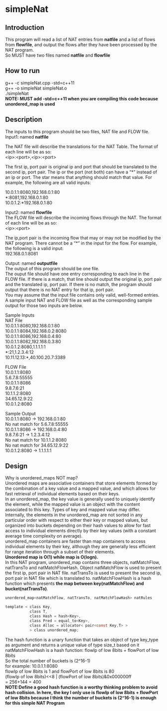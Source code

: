# simpleNat

## Introduction
This program will read a list of NAT entries from **natfile** and a list of flows from **flowfile**, and output the flows after they have been processed by the NAT program.  
So MUST have two files named **natfile** and **flowfile**

## How to run
g++ -c simpleNat.cpp -std=c++11  
g++ -o simpleNat simpleNat.o  
./simpleNat  
**NOTE: MUST add -std=c++11 when you are compiling this code because unordered_map is used**

## Description
The inputs to this program should be two files, NAT file and FLOW file.  
Input1: named **natfile**    

The NAT file will describe the translations for the NAT Table. The format of each line will be as so:  
\<ip\>:\<port\>,\<ip\>:\<port\>  

The first ip, port pair is original ip and port that should be translated to the second ip, port pair. The ip or the port (not both) can have a “\*” instead of an ip or port. The star means that anything should match that value. For example, the following are all valid inputs:   

10.0.1.1:8080,192.168.0.1:80  
\*:8081,192.168.0.1:80  
10.0.1.2:\*192.168.0.1:80  

Input2: named **flowfile**  
The FLOW file will describe the incoming flows through the NAT. The format of each line will be as so:    
\<ip\>:\<port\>  

The ip,port pair is the incoming flow that may or may not be modified by the NAT program. There cannot be a “\*” in the input for the flow. For example, the following is a valid input:    
192.168.0.1:8081  

Output: named **outputfile**  
The output of this program should be one file.  
The ouput file should have one entry corresponding to each line in the FLOW file. If there is a match, that line should output the original ip, port pair and the translated ip, port pair. If there is no match, the program should output that there is no NAT entry for that ip, port pair.  
You may assume that the input file contains only valid, well-formed entries. A sample input NAT and FLOW file as well as the corresponding sample output for those two inputs are below.

Sample Inputs  
NAT File  
10.0.1.1:8080,192.168.0.1:80  
10.0.1.1:8084,192.168.0.2:8080  
10.0.1.1:8086,192.168.0.4:80  
10.0.1.1:8082,192.168.0.3:80  
10.0.1.2:8080,1.1.1.1:1  
\*:21,1.2.3.4:12  
10.11.12.13:\*,40.100.20.7:3389  

FLOW File  
10.0.1.1:8080  
5.6.7.8:55555  
10.0.1.1:8086  
9.8.7.6:21  
10.1.1.2:8080  
34.65.12.9:22  
10.0.1.2:8080  

Sample Output  
10.0.1.1:8080 -> 192.168.0.1:80  
No nat match for 5.6.7.8:55555  
10.0.1.1:8086 -> 192.168.0.4:80  
9.8.7.6:21 -> 1.2.3.4:12  
No nat match for 10.1.1.2:8080  
No nat match for 34.65.12.9:22  
10.0.1.2:8080 -> 1.1.1.1:1  

## Design
Why is unordered_maps NOT map?  
Unordered maps are associative containers that store elements formed by the combination of a key value and a mapped value, and which allows for fast retrieval of individual elements based on their keys.  
In an unordered_map, the key value is generally used to uniquely identify the element, while the mapped value is an object with the content associated to this key. Types of key and mapped value may differ.  
Internally, the elements in the unordered_map are not sorted in any particular order with respect to either their key or mapped values, but organized into buckets depending on their hash values to allow for fast access to individual elements directly by their key values (with a constant average time complexity on average).  
unordered_map containers are faster than map containers to access individual elements by their key, although they are generally less efficient for range iteration through a subset of their elements.  
**Unordered map is O(1) while map is O(logn).**     
In this NAT program, unordered_map contains three objects, natMatchFlow, natTransTo and natMatchFlowHash. Object natMatchFlow is used to present the first ip, port pair in NAT file.  natTransTo is used to present the second ip, port pair in NAT file which is translated to. natMatchFlowHash is a hash function which presents **the map between key(natMatchFlow) and bucket(natTransTo)**.  
```C
unordered_map<natMatchFlow, natTransTo, natMatchFlowHash> natRules
```


```c
template < class Key,  
           class T,  
           class Hash = hash<Key>,  
           class Pred = equal_to<Key>,  
           class Alloc = allocator< pair<const Key,T> >  
           > class unordered_map;  
```
The hash function is a unary function that takes an object of type key_type as argument and returns a unique value of type size_t based on it
natMatchFlowHash is a hash function: flowIp of low 8bits + flowPort of low 8bits  
So the total number of  buckets is (2^16-1)   
for example: 10.0.1.1:8080  
flowIp of low 8bits is 1 and flowPort of low 8bits is 80  
(flowIp of low 8bits)<<8 | (flowPort of low 8bits)&0x000000ff  
= 256+144 = 400  
**NOTE:Define a good hash function is a worthy thinking problem to avoid hash collision. In here, the key I only use is flowIp of low 8bits + flowPort of low 8bits because I think the number of  buckets is (2^16-1) is enough for this simple NAT Program**

